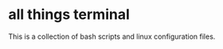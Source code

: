 all things terminal
===================
This is a collection of bash scripts and linux configuration files.
